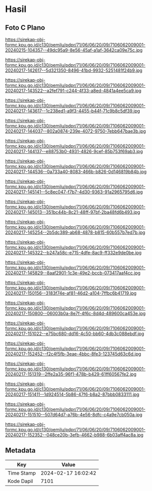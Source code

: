 # Hasil

## Foto C Plano

https://sirekap-obj-formc.kpu.go.id/c130/pemilu/pdpr/71/06/06/20/09/7106062009001-20240215-104357--49dc95a9-8e56-45af-a1af-3642ca09e75c.jpg

https://sirekap-obj-formc.kpu.go.id/c130/pemilu/pdpr/71/06/06/20/09/7106062009001-20240217-142617--5d321350-8496-41bd-9932-5251481f24b9.jpg

https://sirekap-obj-formc.kpu.go.id/c130/pemilu/pdpr/71/06/06/20/09/7106062009001-20240217-143522--a2fef791-c244-4f33-a8ed-4841a4ee5ca9.jpg

https://sirekap-obj-formc.kpu.go.id/c130/pemilu/pdpr/71/06/06/20/09/7106062009001-20240217-143617--1c238ed1-a9f3-4455-b44f-71c9b8c5df39.jpg

https://sirekap-obj-formc.kpu.go.id/c130/pemilu/pdpr/71/06/06/20/09/7106062009001-20240217-144037--802a0874-239e-4072-9750-7ebb647bae3b.jpg

https://sirekap-obj-formc.kpu.go.id/c130/pemilu/pdpr/71/06/06/20/09/7106062009001-20240217-144137--e88753b0-4931-4826-9cef-85b753f69ab3.jpg

https://sirekap-obj-formc.kpu.go.id/c130/pemilu/pdpr/71/06/06/20/09/7106062009001-20240217-144536--0a733a40-8083-466b-b826-0d146819b84b.jpg

https://sirekap-obj-formc.kpu.go.id/c130/pemilu/pdpr/71/06/06/20/09/7106062009001-20240217-145141--5c8ec047-f7b7-4d30-9363-91a2965795d6.jpg

https://sirekap-obj-formc.kpu.go.id/c130/pemilu/pdpr/71/06/06/20/09/7106062009001-20240217-145013--351bc44b-8c21-48ff-97bf-2ba48fd6b493.jpg

https://sirekap-obj-formc.kpu.go.id/c130/pemilu/pdpr/71/06/06/20/09/7106062009001-20240217-145254--2b5dc389-ab68-4878-b815-60b557b7ed7b.jpg

https://sirekap-obj-formc.kpu.go.id/c130/pemilu/pdpr/71/06/06/20/09/7106062009001-20240217-145322--b247a58c-e715-4dfe-8ac9-ff332e9de0be.jpg

https://sirekap-obj-formc.kpu.go.id/c130/pemilu/pdpr/71/06/06/20/09/7106062009001-20240217-145829--8aaf2901-1c3e-49e2-bccb-073417aaf4cc.jpg

https://sirekap-obj-formc.kpu.go.id/c130/pemilu/pdpr/71/06/06/20/09/7106062009001-20240217-150156--3183f74e-af81-46d2-a104-7ffbc6b41719.jpg

https://sirekap-obj-formc.kpu.go.id/c130/pemilu/pdpr/71/06/06/20/09/7106062009001-20240217-150800--06003b0a-8e7f-4f6c-8d4d-489600ca453e.jpg

https://sirekap-obj-formc.kpu.go.id/c130/pemilu/pdpr/71/06/06/20/09/7106062009001-20240217-151022--e75bc680-dd16-4c50-bb60-4db3c088ebdf.jpg

https://sirekap-obj-formc.kpu.go.id/c130/pemilu/pdpr/71/06/06/20/09/7106062009001-20240217-152452--f2c4f5fb-3eae-4bbc-8fe3-123745d63c6d.jpg

https://sirekap-obj-formc.kpu.go.id/c130/pemilu/pdpr/71/06/06/20/09/7106062009001-20240217-151319--2ffe2a35-96f1-478b-b429-61ff60567fe2.jpg

https://sirekap-obj-formc.kpu.go.id/c130/pemilu/pdpr/71/06/06/20/09/7106062009001-20240217-151411--1d924514-5b86-47f6-b8a2-87bbb0833111.jpg

https://sirekap-obj-formc.kpu.go.id/c130/pemilu/pdpr/71/06/06/20/09/7106062009001-20240217-151510--507d64d7-a76b-4e56-8dfc-c4a9e7cb050a.jpg

https://sirekap-obj-formc.kpu.go.id/c130/pemilu/pdpr/71/06/06/20/09/7106062009001-20240217-152352--048ce20b-3efb-4662-b988-6b03aff4ac8a.jpg


## Metadata

| Key        | Value               |
| ---------- | ------------------- |
| Time Stamp | 2024-02-17 16:02:42 |
| Kode Dapil | 7101                |



